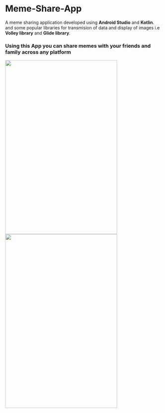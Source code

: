 # Meme-Share-App

A meme sharing application developed using **Android Studio** and **Kotlin**.
and some popular libraries for transmision of data and display of images i.e
**Volley library** and **Glide library**.

### Using this App you can share memes with your friends and family across any platform

<img src="https://user-images.githubusercontent.com/63111608/120081092-5287cd80-c0d9-11eb-9236-e822d1499827.jpeg" width="360" height="560" align="top">   <img src="https://user-images.githubusercontent.com/63111608/120081107-5fa4bc80-c0d9-11eb-950e-b01a056ea6d1.jpeg" width="360" height="560" align="top">
